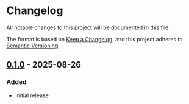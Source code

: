 # Changelog

All notable changes to this project will be documented in this file.

The format is based on [Keep a Changelog](https://keepachangelog.com/en/1.1.0/),
and this project adheres to [Semantic Versioning](https://semver.org/spec/v2.0.0.html).

## [0.1.0] - 2025-08-26

### Added

- Initial release

[0.1.0]: https://github.com/RMNCLDYO/create-claude/releases/tag/v0.1.0
